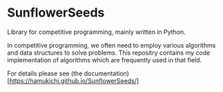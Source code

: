 # SunflowerSeeds
Library for competitive programming, mainly written in Python.

In competitive programming, we often need to employ various algorithms and data structures to solve problems.
This repositry contains my code implementation of algorithms which are frequently used in that field.

For details please see (the documentation)[https://hamukichi.github.io/SunflowerSeeds/]